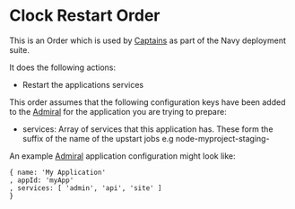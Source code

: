 # Clock Restart Order

This is an Order which is used by [Captains](http://github.com/microadam/navy-captain) as part of the Navy deployment suite.

It does the following actions:

* Restart the applications services

This order assumes that the following configuration keys have been added to the [Admiral](http://github.com/microadam/navy-admiral) for the application you are trying to prepare:

* services: Array of services that this application has. These form the suffix of the name of the upstart jobs e.g node-myproject-staging-<service>

An example [Admiral](http://github.com/microadam/navy-admiral) application configuration might look like:

    { name: 'My Application'
    , appId: 'myApp'
    , services: [ 'admin', 'api', 'site' ]
    }
